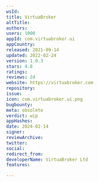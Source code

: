 ```yaml
---
wsId: 
title: VirtuaBroker
altTitle: 
authors: 
users: 1000
appId: com.virtuabroker.ui
appCountry: 
released: 2021-09-14
updated: 2022-02-24
version: 1.0.3
stars: 4.8
ratings: 
reviews: 24
website: https://virtuabroker.com
repository: 
issue: 
icon: com.virtuabroker.ui.png
bugbounty: 
meta: obsolete
verdict: wip
appHashes: 
date: 2024-02-14
signer: 
reviewArchive: 
twitter: 
social: 
redirect_from: 
developerName: VirtuaBroker Ltd
features: 

---
```


